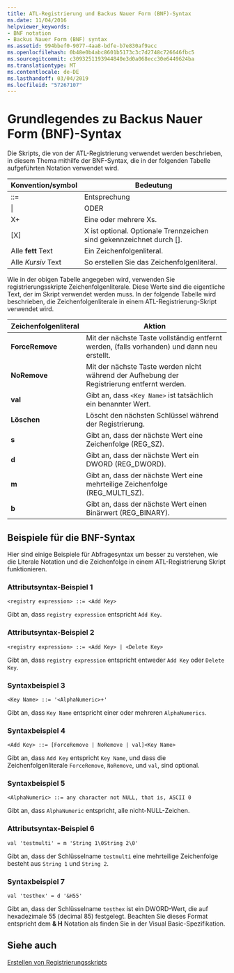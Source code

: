 ```yaml
---
title: ATL-Registrierung und Backus Nauer Form (BNF)-Syntax
ms.date: 11/04/2016
helpviewer_keywords:
- BNF notation
- Backus Nauer Form (BNF) syntax
ms.assetid: 994bbef0-9077-4aa8-bdfe-b7e830af9acc
ms.openlocfilehash: 0b48e0b4abc8601b5173c3c7d2748c726646fbc5
ms.sourcegitcommit: c3093251193944840e3d0a068ecc30e6449624ba
ms.translationtype: MT
ms.contentlocale: de-DE
ms.lasthandoff: 03/04/2019
ms.locfileid: "57267107"
---
```

# <a name="understanding-backus-nauer-form-bnf-syntax"></a>Grundlegendes zu Backus Nauer Form (BNF)-Syntax

Die Skripts, die von der ATL-Registrierung verwendet werden beschrieben, in diesem Thema mithilfe der BNF-Syntax, die in der folgenden Tabelle aufgeführten Notation verwendet wird.

|Konvention/symbol|Bedeutung|
|------------------------|-------------|
|::=|Entsprechung|
|&#124;|ODER|
|X+|Eine oder mehrere Xs.|
|[X]|X ist optional. Optionale Trennzeichen sind gekennzeichnet durch \[].|
|Alle **fett** Text|Ein Zeichenfolgenliteral.|
|Alle *Kursiv* Text|So erstellen Sie das Zeichenfolgenliteral.|

Wie in der obigen Tabelle angegeben wird, verwenden Sie registrierungsskripte Zeichenfolgenliterale. Diese Werte sind die eigentliche Text, der im Skript verwendet werden muss. In der folgende Tabelle wird beschrieben, die Zeichenfolgenliterale in einem ATL-Registrierung-Skript verwendet wird.

|Zeichenfolgenliteral|Aktion|
|--------------------|------------|
|**ForceRemove**|Mit der nächste Taste vollständig entfernt werden, (falls vorhanden) und dann neu erstellt.|
|**NoRemove**|Mit der nächste Taste werden nicht während der Aufhebung der Registrierung entfernt werden.|
|**val**|Gibt an, dass `<Key Name>` ist tatsächlich ein benannter Wert.|
|**Löschen**|Löscht den nächsten Schlüssel während der Registrierung.|
|**s**|Gibt an, dass der nächste Wert eine Zeichenfolge (REG_SZ).|
|**d**|Gibt an, dass der nächste Wert ein DWORD (REG_DWORD).|
|**m**|Gibt an, dass der nächste Wert eine mehrteilige Zeichenfolge (REG_MULTI_SZ).|
|**b**|Gibt an, dass der nächste Wert einen Binärwert (REG_BINARY).|

## <a name="bnf-syntax-examples"></a>Beispiele für die BNF-Syntax

Hier sind einige Beispiele für Abfragesyntax um besser zu verstehen, wie die Literale Notation und die Zeichenfolge in einem ATL-Registrierung Skript funktionieren.

### <a name="syntax-example-1"></a>Attributsyntax-Beispiel 1

```
<registry expression> ::= <Add Key>
```

Gibt an, dass `registry expression` entspricht `Add Key`.

### <a name="syntax-example-2"></a>Attributsyntax-Beispiel 2

```
<registry expression> ::= <Add Key> | <Delete Key>
```

Gibt an, dass `registry expression` entspricht entweder `Add Key` oder `Delete Key`.

### <a name="syntax-example-3"></a>Syntaxbeispiel 3

```
<Key Name> ::= '<AlphaNumeric>+'
```

Gibt an, dass `Key Name` entspricht einer oder mehreren `AlphaNumerics`.

### <a name="syntax-example-4"></a>Syntaxbeispiel 4

```
<Add Key> ::= [ForceRemove | NoRemove | val]<Key Name>
```

Gibt an, dass `Add Key` entspricht `Key Name`, und dass die Zeichenfolgenliterale `ForceRemove`, `NoRemove`, und `val`, sind optional.

### <a name="syntax-example-5"></a>Syntaxbeispiel 5

```
<AlphaNumeric> ::= any character not NULL, that is, ASCII 0
```

Gibt an, dass `AlphaNumeric` entspricht, alle nicht-NULL-Zeichen.

### <a name="syntax-example-6"></a>Attributsyntax-Beispiel 6

```
val 'testmulti' = m 'String 1\0String 2\0'
```

Gibt an, dass der Schlüsselname `testmulti` eine mehrteilige Zeichenfolge besteht aus `String 1` und `String 2`.

### <a name="syntax-example-7"></a>Syntaxbeispiel 7

```
val 'testhex' = d '&H55'
```

Gibt an, dass der Schlüsselname `testhex` ist ein DWORD-Wert, die auf hexadezimale 55 (decimal 85) festgelegt. Beachten Sie dieses Format entspricht dem **& H** Notation als finden Sie in der Visual Basic-Spezifikation.

## <a name="see-also"></a>Siehe auch

[Erstellen von Registrierungsskripts](../atl/creating-registrar-scripts.md)
